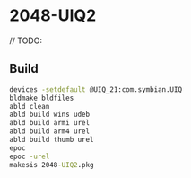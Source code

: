 2048-UIQ2
=========

// TODO:

## Build

```bat
devices -setdefault @UIQ_21:com.symbian.UIQ
bldmake bldfiles
abld clean
abld build wins udeb
abld build armi urel
abld build arm4 urel
abld build thumb urel
epoc
epoc -urel
makesis 2048-UIQ2.pkg
```
